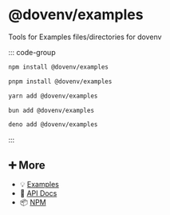 # @dovenv/examples

Tools for Examples files/directories for dovenv

::: code-group

```bash [npm]
npm install @dovenv/examples
```

```bash [pnpm]
pnpm install @dovenv/examples
```

```bash [yarn]
yarn add @dovenv/examples
```

```bash [bun]
bun add @dovenv/examples
```

```bash [deno]
deno add @dovenv/examples
```

:::

## ➕ More

- 💡 [Examples](examples.md)
- 📖 [API Docs](api.md)
- 📦 [NPM](https://www.npmjs.com/package/@dovenv/examples)
